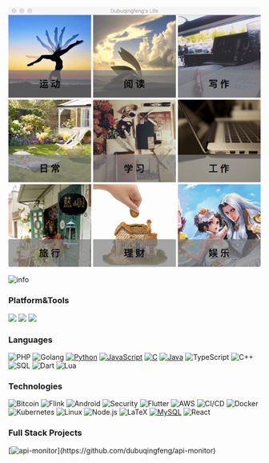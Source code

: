 ![Header](https://github.com/dubuqingfeng/dubuqingfeng/raw/master/images/dubuqingfeng.png)

![info](https://github-readme-stats.vercel.app/api?username=dubuqingfeng&show_icons=true&count_private=true&hide=prs&theme=default_repocard)

### Platform&Tools

[![](https://img.shields.io/badge/macOS-Hackintosh-292e33?style=flat-square&logo=apple&logoColor=ffffff)](https://www.tonymacx86.com/)
[![](https://img.shields.io/badge/Windows-10-2376bc?style=flat-square&logo=windows&logoColor=ffffff)](https://www.microsoft.com/windows/get-windows-10)
[![](https://img.shields.io/badge/iPhone-Xs%20%20Max-000000?style=flat-square&logo=apple&logoColor=ffffff)](https://www.apple.com/)

### Languages

![PHP](https://img.shields.io/badge/-PHP-000?&logo=php&logoColor=007ACC)
![Golang](https://img.shields.io/badge/-Golang-000?&logo=Go&logoColor=007ACC)
[![Python](https://img.shields.io/badge/-Python-000?&logo=python)](https://github.com/dubuqingfeng?tab=repositories&q=&type=&language=python)
[![JavaScript](https://img.shields.io/badge/-JavaScript-000?&logo=JavaScript&logoColor=ddc508)](https://github.com/dubuqingfeng?tab=repositories&q=&type=&language=javascript)
[![C](https://img.shields.io/badge/-C-000?&logo=C)](https://github.com/dubuqingfeng?tab=repositories&q=&type=&language=c)
[![Java](https://img.shields.io/badge/-Java-000?&logo=Java&logoColor=007396)](https://github.com/dubuqingfeng?tab=repositories&q=&type=&language=java)
![TypeScript](https://img.shields.io/badge/-TypeScript-000?&logo=TypeScript&logoColor=007ACC)
![C++](https://img.shields.io/badge/-C++-000?&logo=c%2b%2b&logoColor=00599C)
![SQL](https://img.shields.io/badge/-SQL-000?&logo=MySQL&logoColor=4479A1)
![Dart](https://img.shields.io/badge/-Dart-000?&logo=Dart&logoColor=4479A1)
![Lua](https://img.shields.io/badge/-Lua-000?&logo=lua&logoColor=4479A1)

### Technologies

![Bitcoin](https://img.shields.io/badge/-Bitcoin-000?&logo=Bitcoin)
![Flink](https://img.shields.io/badge/-Flink-000?&logo=Flink)
![Android](https://img.shields.io/badge/-Android-000?&logo=Android)
![Security](https://img.shields.io/badge/-Security-000)
![Flutter](https://img.shields.io/badge/-Flutter-000)
![AWS](https://img.shields.io/badge/-AWS-000?&logo=Amazon-AWS&logoColor=FF9900)
![CI/CD](https://img.shields.io/badge/-CI%2FCD-000?&logo=CircleCI&logoColor=888)
![Docker](https://img.shields.io/badge/-Docker-000?&logo=Docker)
![Kubernetes](https://img.shields.io/badge/-Kubernetes-000?&logo=Kubernetes)
![Linux](https://img.shields.io/badge/-Linux-000?&logo=Linux&logoColor=FCC624)
![Node.js](https://img.shields.io/badge/-Node.js-000?&logo=node.js)
![LaTeX](https://img.shields.io/badge/-LaTeX-000?)
[![MySQL](https://img.shields.io/badge/-MySQL-003545?style=flat-square&logo=mysql&logoColor=white)](https://mariadb.com/)
![React](https://img.shields.io/badge/-React-000?&logo=React)

### Full Stack Projects

[![api-monitor](https://img.shields.io/badge/?)](https://github.com/dubuqingfeng/api-monitor)
